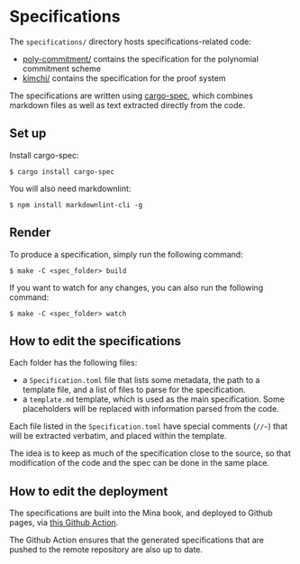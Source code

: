 # Specifications

The `specifications/` directory hosts specifications-related code:

* [poly-commitment/](poly-commitment/) contains the specification for the polynomial commitment scheme
* [kimchi/](kimchi/) contains the specification for the proof system

The specifications are written using [cargo-spec](https://crates.io/crates/cargo-spec), which combines markdown files as well as text extracted directly from the code.

## Set up

Install cargo-spec:

```console
$ cargo install cargo-spec
```

You will also need markdownlint:
```console
$ npm install markdownlint-cli -g
```

## Render

To produce a specification, simply run the following command:

```console
$ make -C <spec_folder> build
```

If you want to watch for any changes, you can also run the following command:

```console
$ make -C <spec_folder> watch
```

## How to edit the specifications

Each folder has the following files:

* a `Specification.toml` file that lists some metadata, the path to a template file, and a list of files to parse for the specification.
* a `template.md` template, which is used as the main specification. Some placeholders will be replaced with information parsed from the code.

Each file listed in the `Specification.toml` have special comments (`//~`) that will be extracted verbatim, and placed within the template.

The idea is to keep as much of the specification close to the source, so that modification of the code and the spec can be done in the same place.

## How to edit the deployment

The specifications are built into the Mina book, and deployed to Github pages, via [this Github Action](/.github/workflows/website.yml).

The Github Action ensures that the generated specifications that are pushed to the remote repository are also up to date.
